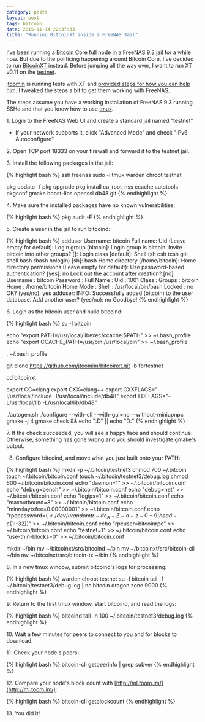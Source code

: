 ```yaml
---
category: posts
layout: post
tags: bitcoin
date: 2015-11-14 22:37:33
title: "Running BitcoinXT inside a FreeNAS Jail"
---
```


I've been running a [Bitcoin Core][bitcoin_core] full node in a [FreeNAS 9.3][freenas] [jail][freenas_jails] for a while now. But due to the politicing happening around Bitcoin Core, I've decided to run [BitcoinXT][bitcoinxt] instead. Before jumping all the way over, I want to run XT v0.11 on the [testnet][testnet].

[jtoomin][jtoomin] is running tests with XT and [provided steps for how you can help him][reddit]. I tweaked the steps a bit to get them working with FreeNAS.

The steps assume you have a working installation of FreeNAS 9.3 running SSHd and that you know how to use [tmux][tmux].

1\. Login to the FreeNAS Web UI and create a standard jail named "testnet"

 * If your network supports it, click "Advanced Mode" and check "IPv6 Autoconfigure"

2\. Open TCP port 18333 on your firewall and forward it to the testnet jail.

3\. Install the following packages in the jail:

{% highlight bash %}
ssh freenas
sudo -i
tmux
warden chroot testnet

pkg update -f
pkg upgrade
pkg install ca_root_nss ccache autotools pkgconf gmake boost-libs openssl db48 git
{% endhighlight %}

4\. Make sure the installed packages have no known vulnerabilities:

{% highlight bash %}
pkg audit -F
{% endhighlight %}

5\. Create a user in the jail to run bitcoind:

{% highlight bash %}
adduser
    Username: bitcoin
    Full name:
    Uid (Leave empty for default):
    Login group [bitcoin]:
    Login group is bitcoin. Invite bitcoin into other groups? []:
    Login class [default]:
    Shell (sh csh tcsh git-shell bash rbash nologin) [sh]: bash
    Home directory [/home/bitcoin]:
    Home directory permissions (Leave empty for default):
    Use password-based authentication? [yes]: no
    Lock out the account after creation? [no]:
    Username   : bitcoin
    Password   : <disabled>
    Full Name  :
    Uid        : 1001
    Class      :
    Groups     : bitcoin
    Home       : /home/bitcoin
    Home Mode  :
    Shell      : /usr/local/bin/bash
    Locked     : no
    OK? (yes/no): yes
    adduser: INFO: Successfully added (bitcoin) to the user database.
    Add another user? (yes/no): no
    Goodbye!
{% endhighlight %}

6\. Login as the bitcoin user and build bitcoind:

{% highlight bash %}
su -l bitcoin

echo "export PATH=/usr/local/libexec/ccache:\$PATH" >> ~/.bash_profile
echo "export CCACHE_PATH=/usr/bin:/usr/local/bin" >> ~/.bash_profile

. ~/.bash_profile

git clone https://github.com/jtoomim/bitcoinxt.git -b fortestnet

cd bitcoinxt

export CC=clang
export CXX=clang++
export CXXFLAGS="-I/usr/local/include -I/usr/local/include/db48"
export LDFLAGS="-L/usr/local/lib -L/usr/local/lib/db48"

./autogen.sh
./configure --with-cli --with-gui=no --without-miniupnpc
gmake -j 4
gmake check && echo ":D" || echo "D:"
{% endhighlight %}

7\. If the check succeeded, you will see a happy face and should continue. Otherwise, something has gone wrong and you should investigate gmake's output.

8. Configure bitcoind, and move what you just built onto your PATH:

{% highlight bash %}
mkdir -p ~/.bitcoin/testnet3
chmod 700 ~/.bitcoin
touch ~/.bitcoin/bitcoin.conf
touch ~/.bitcoin/testnet3/debug.log
chmod 600 ~/.bitcoin/bitcoin.conf
echo "daemon=1" >> ~/.bitcoin/bitcoin.conf
echo "debug=bench" >> ~/.bitcoin/bitcoin.conf
echo "debug=net" >> ~/.bitcoin/bitcoin.conf
echo "logips=1" >> ~/.bitcoin/bitcoin.conf
echo "maxoutbound=8" >> ~/.bitcoin/bitcoin.conf
echo "minrelaytxfee=0.00000001" >> ~/.bitcoin/bitcoin.conf
echo "rpcpassword=$(< /dev/urandom tr -dc _A-Z-a-z-0-9 | head -c${1:-32})" >> ~/.bitcoin/bitcoin.conf
echo "rpcuser=bitcoinrpc" >> ~/.bitcoin/bitcoin.conf
echo "testnet=1" >> ~/.bitcoin/bitcoin.conf
echo "use-thin-blocks=0" >> ~/.bitcoin/bitcoin.conf

mkdir ~/bin
mv ~/bitcoinxt/src/bitcoind ~/bin
mv ~/bitcoinxt/src/bitcoin-cli ~/bin
mv ~/bitcoinxt/src/bitcoin-tx ~/bin
{% endhighlight %}

8\. In a new tmux window, submit bitcoind's logs for processing:

{% highlight bash %}
warden chroot testnet
su -l bitcoin
tail -f ~/.bitcoin/testnet3/debug.log | nc bitcoin.dragon.zone 9000
{% endhighlight %}

9\. Return to the first tmux window, start bitcoind, and read the logs:

{% highlight bash %}
bitcoind
tail -n 100 ~/.bitcoin/testnet3/debug.log
{% endhighlight %}

10\. Wait a few minutes for peers to connect to you and for blocks to download.

11\. Check your node's peers:

{% highlight bash %}
bitcoin-cli getpeerinfo | grep subver
{% endhighlight %}

12\. Compare your node's block count with [http://ml.toom.im/](http://ml.toom.im/):

{% highlight bash %}
bitcoin-cli getblockcount
{% endhighlight %}

13\. You did it!


[bitcoin_core]: https://github.com/bitcoin/bitcoin
[bitcoinxt]: https://bitcoinxt.software/
[freenas]: http://www.freenas.org/
[freenas_jails]: https://doc.freenas.org/9.3/freenas_jails.html
[jtoomin]: http://github.com/jtoomim
[reddit]: https://www.reddit.com/r/bitcoinxt/comments/3sq2r3/testnet_is_forking_and_unforking/cwzzhm3
[testnet]: https://en.bitcoin.it/wiki/Testnet
[tmux]: https://tmux.github.io/
